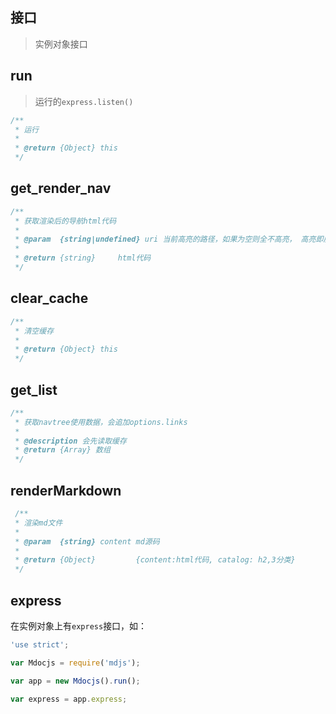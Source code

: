 ## 接口

> 实例对象接口

## run

> 运行的`express.listen()`

```js
/**
 * 运行
 *
 * @return {Object} this
 */
```

## get_render_nav

```js
/**
 * 获取渲染后的导航html代码
 *
 * @param  {string|undefined} uri 当前高亮的路径，如果为空则全不高亮， 高亮即展开
 *
 * @return {string}     html代码
 */
```

## clear_cache

```js
/**
 * 清空缓存
 *
 * @return {Object} this
 */
```

## get_list

```js
/**
 * 获取navtree使用数据，会追加options.links
 *
 * @description 会先读取缓存
 * @return {Array} 数组
 */
```

## renderMarkdown

```js
 /**
 * 渲染md文件
 *
 * @param  {string} content md源码
 *
 * @return {Object}         {content:html代码, catalog: h2,3分类}
 */
```

## express

在实例对象上有`express`接口，如：

```js
'use strict';

var Mdocjs = require('mdjs');

var app = new Mdocjs().run();

var express = app.express;
```
